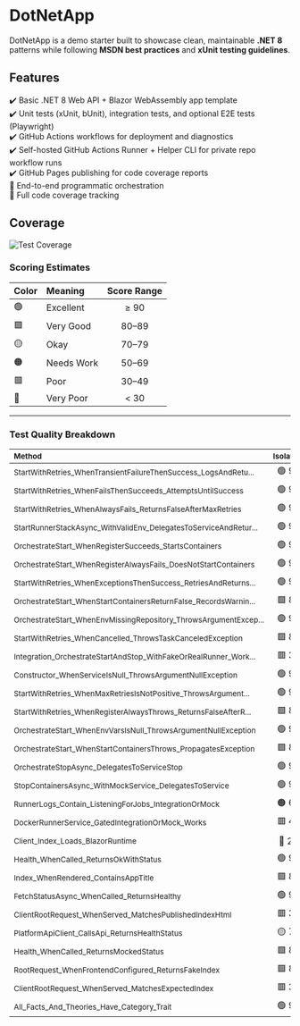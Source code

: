 # DotNetApp

DotNetApp is a demo starter built to showcase clean, maintainable **.NET 8** patterns while following **MSDN best practices** and **xUnit testing guidelines**.

## Features

✔️ Basic .NET 8 Web API + Blazor WebAssembly app template  
✔️ Unit tests (xUnit, bUnit), integration tests, and optional E2E tests (Playwright)  
✔️ GitHub Actions workflows for deployment and diagnostics  
✔️ Self-hosted GitHub Actions Runner + Helper CLI for private repo workflow runs  
✔️ GitHub Pages publishing for code coverage reports  
🚧 End-to-end programmatic orchestration  
🚧 Full code coverage tracking

## Coverage

![Test Coverage](https://hutchisonkim.github.io/dot-net-app/coverage-summary.svg)

### Scoring Estimates

| Color | Meaning | Score Range |
|:------|:--------|:-----------:|
| 🟢 | Excellent | ≥ 90 |
| 🟩 | Very Good | 80–89 |
| 🟡 | Okay | 70–79 |
| 🟠 | Needs Work | 50–69 |
| 🟥 | Poor | 30–49 |
| 🔴 | Very Poor | < 30 |

---

### Test Quality Breakdown

| <sub>Method</sub>  | <sub>Isolation</sub>  | <sub>Repeatability</sub>  | <sub>Speed</sub>  | <sub>Maintainability</sub>  | <sub>Average</sub>  |
|:--|:--:|:--:|:--:|:--:|:--:|
| <sub>StartWithRetries_WhenTransientFailureThenSuccess_LogsAndRetu...</sub> | 🟢 90 | 🟢 90 | 🟩 80 | 🟩 80 | 🟩 85 |
| <sub>StartWithRetries_WhenFailsThenSucceeds_AttemptsUntilSuccess</sub></sub> | 🟢 90 | 🟢 90 | 🟩 80 | 🟩 80 | 🟩 85 |
| <sub>StartWithRetries_WhenAlwaysFails_ReturnsFalseAfterMaxRetries</sub> | 🟢 90 | 🟢 90 | 🟩 80 | 🟩 80 | 🟩 85 |
| <sub>StartRunnerStackAsync_WithValidEnv_DelegatesToServiceAndRetur...</sub> | 🟢 90 | 🟢 90 | 🟩 80 | 🟩 80 | 🟩 85 |
| <sub>OrchestrateStart_WhenRegisterSucceeds_StartsContainers</sub> | 🟢 90 | 🟢 90 | 🟩 80 | 🟩 80 | 🟩 85 |
| <sub>OrchestrateStart_WhenRegisterAlwaysFails_DoesNotStartContainers</sub> | 🟢 90 | 🟢 90 | 🟩 80 | 🟩 80 | 🟩 85 |
| <sub>StartWithRetries_WhenExceptionsThenSuccess_RetriesAndReturns...</sub> | 🟢 90 | 🟢 90 | 🟩 80 | 🟩 80 | 🟩 85 |
| <sub>OrchestrateStart_WhenStartContainersReturnFalse_RecordsWarnin...</sub> | 🟩 85 | 🟩 85 | 🟡 75 | 🟩 80 | 🟩 82 |
| <sub>OrchestrateStart_WhenEnvMissingRepository_ThrowsArgumentExcep...</sub> | 🟢 90 | 🟢 95 | 🟩 85 | 🟩 85 | 🟩 89 |
| <sub>StartWithRetries_WhenCancelled_ThrowsTaskCanceledException</sub> | 🟩 80 | 🟩 80 | 🟡 70 | 🟩 80 | 🟡 78 |
| <sub>Integration_OrchestrateStartAndStop_WithFakeOrRealRunner_Work...</sub> | 🟥 30 | 🟠 50 | 🟥 30 | 🟠 60 | 🟥 43 |
| <sub>Constructor_WhenServiceIsNull_ThrowsArgumentNullException</sub> | 🟢 95 | 🟢 95 | 🟢 95 | 🟩 90 | 🟢 94 |
| <sub>StartWithRetries_WhenMaxRetriesIsNotPositive_ThrowsArgument...</sub> | 🟢 90 | 🟢 90 | 🟩 85 | 🟩 85 | 🟩 88 |
| <sub>StartWithRetries_WhenRegisterAlwaysThrows_ReturnsFalseAfterR...</sub> | 🟩 85 | 🟩 85 | 🟡 75 | 🟩 80 | 🟩 82 |
| <sub>OrchestrateStart_WhenEnvVarsIsNull_ThrowsArgumentNullException</sub> | 🟢 90 | 🟢 90 | 🟩 85 | 🟩 85 | 🟩 88 |
| <sub>OrchestrateStart_WhenStartContainersThrows_PropagatesException</sub> | 🟩 85 | 🟩 85 | 🟡 75 | 🟩 80 | 🟩 82 |
| <sub>OrchestrateStopAsync_DelegatesToServiceStop</sub> | 🟢 90 | 🟢 90 | 🟩 85 | 🟩 85 | 🟩 88 |
| <sub>StopContainersAsync_WithMockService_DelegatesToService</sub> | 🟢 90 | 🟢 90 | 🟩 80 | 🟩 80 | 🟩 85 |
| <sub>RunnerLogs_Contain_ListeningForJobs_IntegrationOrMock</sub> | 🟠 60 | 🟡 70 | 🟠 50 | 🟡 70 | 🟠 63 |
| <sub>DockerRunnerService_GatedIntegrationOrMock_Works</sub> | 🟥 40 | 🟠 50 | 🟥 40 | 🟠 60 | 🟥 48 |
| <sub>Client_Index_Loads_BlazorRuntime</sub> | 🔴 20 | 🟥 30 | 🔴 10 | 🟥 40 | 🔴 25 |
| <sub>Health_WhenCalled_ReturnsOkWithStatus</sub> | 🟢 95 | 🟢 95 | 🟩 90 | 🟩 90 | 🟢 93 |
| <sub>Index_WhenRendered_ContainsAppTitle</sub> | 🟩 85 | 🟩 85 | 🟡 70 | 🟡 75 | 🟡 79 |
| <sub>FetchStatusAsync_WhenCalled_ReturnsHealthy</sub> | 🟢 90 | 🟢 90 | 🟩 85 | 🟩 85 | 🟩 88 |
| <sub>ClientRootRequest_WhenServed_MatchesPublishedIndexHtml</sub> | 🟥 30 | 🟥 40 | 🔴 20 | 🟠 60 | 🟥 38 |
| <sub>PlatformApiClient_CallsApi_ReturnsHealthStatus</sub> | 🟡 70 | 🟩 80 | 🟠 60 | 🟩 80 | 🟡 73 |
| <sub>Health_WhenCalled_ReturnsMockedStatus</sub> | 🟩 80 | 🟩 85 | 🟠 65 | 🟩 80 | 🟡 78 |
| <sub>RootRequest_WhenFrontendConfigured_ReturnsFakeIndex</sub> | 🟩 80 | 🟩 85 | 🟠 65 | 🟩 80 | 🟡 78 |
| <sub>ClientRootRequest_WhenServed_MatchesExpectedIndex</sub> | 🟥 30 | 🟥 40 | 🔴 20 | 🟠 60 | 🟥 38 |
| <sub>All_Facts_And_Theories_Have_Category_Trait</sub> | 🟢 95 | 🟢 95 | 🟩 90 | 🟡 85 | 🟢 91 |


